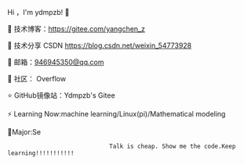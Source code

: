 Hi ，I'm ydmpzb! 👋

🏡 技术博客：https://gitee.com/yangchen_z

🌱 技术分享 CSDN  https://blog.csdn.net/weixin_54773928

💬 邮箱：946945350@qq.com

🤔 社区： Overflow

⭐️ GitHub镜像站：Ydmpzb's Gitee

⚡ Learning Now:machine learning/Linux(pi)/Mathematical modeling

🤫Major:Se

                                 Talk is cheap. Show me the code.Keep learning!!!!!!!!!!!
